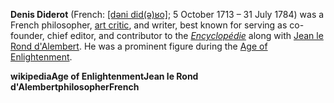 **Denis Diderot** (French: [\[dəni did(ə)ʁo\]](https://en.wikipedia.org/wiki/Help:IPA/French "Help:IPA/French"); 5 October 1713 – 31 July 1784) was a French philosopher, [art critic](https://en.wikipedia.org/wiki/Art_critic "Art critic"), and writer, best known for serving as co-founder, chief editor, and contributor to the _[Encyclopédie](https://en.wikipedia.org/wiki/Encyclop%C3%A9die "Encyclopédie")_ along with [Jean le Rond d'Alembert](https://en.wikipedia.org/wiki/Jean_le_Rond_d%27Alembert "Jean le Rond d'Alembert"). He was a prominent figure during the [Age of Enlightenment](https://en.wikipedia.org/wiki/Age_of_Enlightenment "Age of Enlightenment").

**wikipedia****Age of Enlightenment****Jean le Rond d'Alembert****philosopher****French**